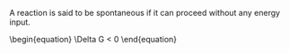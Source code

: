 A reaction is said to be spontaneous if it can proceed without any energy input. 

\begin{equation}
\Delta G < 0
\end{equation}